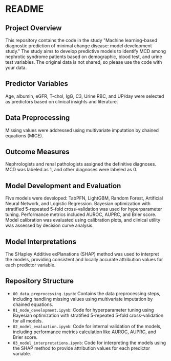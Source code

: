 # README

## Project Overview

This repository contains the code in the study "Machine learning-based diagnostic prediction of minimal change disease: model development study." The study aims to develop predictive models to identify MCD among nephrotic syndrome patients based on demographic, blood test, and urine test variables. The original data is not shared, so please use the code with your data.

## Predictor Variables

Age, albumin, eGFR, T-chol, IgG, C3, Urine RBC, and UP/day were selected as predictors based on clinical insights and literature.

## Data Preprocessing

Missing values were addressed using multivariate imputation by chained equations (MICE). 

## Outcome Measures

Nephrologists and renal pathologists assigned the definitive diagnoses. MCD was labeled as 1, and other diagnoses were labeled as 0.

## Model Development and Evaluation

Five models were developed: TabPFN, LightGBM, Random Forest, Artificial Neural Network, and Logistic Regression. Bayesian optimization with stratified 5-repeated 5-fold cross-validation was used for hyperparameter tuning. Performance metrics included AUROC, AUPRC, and Brier score. Model calibration was evaluated using calibration plots, and clinical utility was assessed by decision curve analysis.

## Model Interpretations

The SHapley Additive exPlanations (SHAP) method was used to interpret the models, providing consistent and locally accurate attribution values for each predictor variable.

## Repository Structure

- `00_data_preprocessing.ipynb`: Contains the data preprocessing steps, including handling missing values using multivariate imputation by chained equations.
- `01_mode_development.ipynb`: Code for hyperparameter tuning using Bayesian optimization with stratified 5-repeated 5-fold cross-validation for all models.
- `02_model_evaluation.ipynb`: Code for internal validation of the models, including performance metrics calculation like AUROC, AUPRC, and Brier score.
- `03_model_interpretations.ipynb`: Code for interpreting the models using the SHAP method to provide attribution values for each predictor variable.
